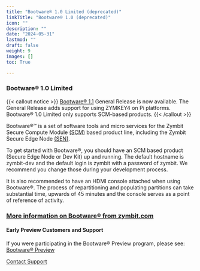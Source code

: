 ```yaml
---
title: "Bootware® 1.0 Limited (deprecated)"
linkTitle: "Bootware® 1.0 (deprecated)"
icon: ""
description: ""
date: "2024-05-31"
lastmod: ""
draft: false
weight: 9
images: []
toc: True

---
```



### Bootware® 1.0 Limited 

{{< callout notice >}}
[Bootware® 1.1](../bootware-one-zero-general) General Release is now available. The General Release adds support for using ZYMKEY4 on Pi platforms. Bootware® 1.0 Limited only supports SCM-based products.
{{< /callout >}}

Bootware®™ is a set of software tools and micro services for the Zymbit Secure Compute Module [(SCM)](https://www.zymbit.com/scm/) based product line, including the Zymbit Secure Edge Node [(SEN)](https://www.zymbit.com/secure-compute-node/). 

To get started with Bootware®, you should have an SCM based product (Secure Edge Node or Dev Kit) up and running. The default hostname is zymbit-dev and the default login is zymbit with a password of zymbit. We recommend you change those during your development process.

It is also recommended to have an HDMI console attached when using Bootware®. The process of repartitioning and populating partitions can take substantial time, upwards of 45 minutes and the console serves as a point of reference of activity.

### [More information on Bootware® from zymbit.com](https://www.zymbit.com/bootware/)


#### Early Preview Customers and Support
    
If you were participating in the Bootware® Preview program, please see: [Bootware® Preview](../bootware-preview)

[Contact Support](mailto:support@zymbit.com)



